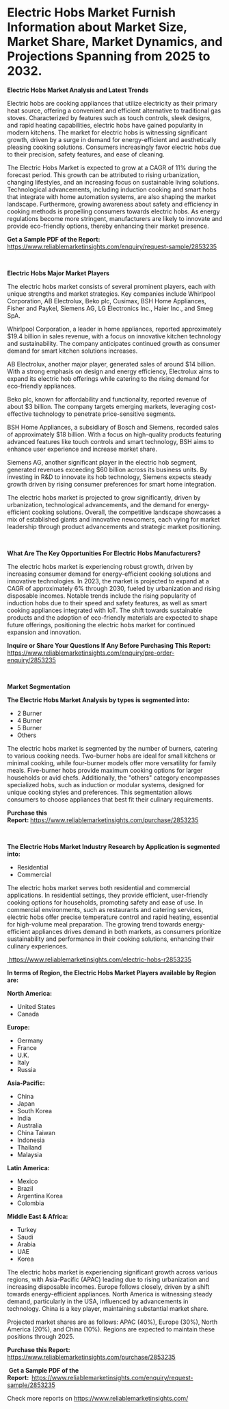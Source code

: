 <p><h1>Electric Hobs Market Furnish Information about Market Size, Market Share, Market Dynamics, and Projections Spanning from 2025 to 2032.</h1></p><p><strong>Electric Hobs Market Analysis and Latest Trends</strong></p>
<p><p>Electric hobs are cooking appliances that utilize electricity as their primary heat source, offering a convenient and efficient alternative to traditional gas stoves. Characterized by features such as touch controls, sleek designs, and rapid heating capabilities, electric hobs have gained popularity in modern kitchens. The market for electric hobs is witnessing significant growth, driven by a surge in demand for energy-efficient and aesthetically pleasing cooking solutions. Consumers increasingly favor electric hobs due to their precision, safety features, and ease of cleaning.</p><p>The Electric Hobs Market is expected to grow at a CAGR of 11% during the forecast period. This growth can be attributed to rising urbanization, changing lifestyles, and an increasing focus on sustainable living solutions. Technological advancements, including induction cooking and smart hobs that integrate with home automation systems, are also shaping the market landscape. Furthermore, growing awareness about safety and efficiency in cooking methods is propelling consumers towards electric hobs. As energy regulations become more stringent, manufacturers are likely to innovate and provide eco-friendly options, thereby enhancing their market presence.</p></p>
<p><strong>Get a Sample PDF of the Report:&nbsp;</strong> <a href="https://www.reliablemarketinsights.com/enquiry/request-sample/2853235?utm_campaign=3320&utm_medium=2&utm_source=Github&utm_content=ia&utm_term=11032025&utm_id=electric-hobs">https://www.reliablemarketinsights.com/enquiry/request-sample/2853235</a></p>
<p>&nbsp;</p>
<p><strong>Electric Hobs Major Market Players</strong></p>
<p><p>The electric hobs market consists of several prominent players, each with unique strengths and market strategies. Key companies include Whirlpool Corporation, AB Electrolux, Beko plc, Cusimax, BSH Home Appliances, Fisher and Paykel, Siemens AG, LG Electronics Inc., Haier Inc., and Smeg SpA.</p><p>Whirlpool Corporation, a leader in home appliances, reported approximately $19.4 billion in sales revenue, with a focus on innovative kitchen technology and sustainability. The company anticipates continued growth as consumer demand for smart kitchen solutions increases.</p><p>AB Electrolux, another major player, generated sales of around $14 billion. With a strong emphasis on design and energy efficiency, Electrolux aims to expand its electric hob offerings while catering to the rising demand for eco-friendly appliances.</p><p>Beko plc, known for affordability and functionality, reported revenue of about $3 billion. The company targets emerging markets, leveraging cost-effective technology to penetrate price-sensitive segments.</p><p>BSH Home Appliances, a subsidiary of Bosch and Siemens, recorded sales of approximately $18 billion. With a focus on high-quality products featuring advanced features like touch controls and smart technology, BSH aims to enhance user experience and increase market share.</p><p>Siemens AG, another significant player in the electric hob segment, generated revenues exceeding $60 billion across its business units. By investing in R&D to innovate its hob technology, Siemens expects steady growth driven by rising consumer preferences for smart home integration.</p><p>The electric hobs market is projected to grow significantly, driven by urbanization, technological advancements, and the demand for energy-efficient cooking solutions. Overall, the competitive landscape showcases a mix of established giants and innovative newcomers, each vying for market leadership through product advancements and strategic market positioning.</p></p>
<p>&nbsp;</p>
<p><strong>What Are The Key Opportunities For Electric Hobs Manufacturers?</strong></p>
<p><p>The electric hobs market is experiencing robust growth, driven by increasing consumer demand for energy-efficient cooking solutions and innovative technologies. In 2023, the market is projected to expand at a CAGR of approximately 6% through 2030, fueled by urbanization and rising disposable incomes. Notable trends include the rising popularity of induction hobs due to their speed and safety features, as well as smart cooking appliances integrated with IoT. The shift towards sustainable products and the adoption of eco-friendly materials are expected to shape future offerings, positioning the electric hobs market for continued expansion and innovation.</p></p>
<p><strong>Inquire or Share Your Questions If Any Before Purchasing This Report:</strong> <a href="https://www.reliablemarketinsights.com/enquiry/pre-order-enquiry/2853235?utm_campaign=3320&utm_medium=2&utm_source=Github&utm_content=ia&utm_term=11032025&utm_id=electric-hobs">https://www.reliablemarketinsights.com/enquiry/pre-order-enquiry/2853235</a></p>
<p>&nbsp;</p>
<p><strong>Market Segmentation</strong></p>
<p><strong>The Electric Hobs Market Analysis by types is segmented into:</strong></p>
<p><ul><li>2 Burner</li><li>4 Burner</li><li>5 Burner</li><li>Others</li></ul></p>
<p><p>The electric hobs market is segmented by the number of burners, catering to various cooking needs. Two-burner hobs are ideal for small kitchens or minimal cooking, while four-burner models offer more versatility for family meals. Five-burner hobs provide maximum cooking options for larger households or avid chefs. Additionally, the "others" category encompasses specialized hobs, such as induction or modular systems, designed for unique cooking styles and preferences. This segmentation allows consumers to choose appliances that best fit their culinary requirements.</p></p>
<p><strong>Purchase this Report:&nbsp;</strong><a href="https://www.reliablemarketinsights.com/purchase/2853235?utm_campaign=3320&utm_medium=2&utm_source=Github&utm_content=ia&utm_term=11032025&utm_id=electric-hobs">https://www.reliablemarketinsights.com/purchase/2853235</a></p>
<p>&nbsp;</p>
<p><strong>The Electric Hobs Market Industry Research by Application is segmented into:</strong></p>
<p><ul><li>Residential</li><li>Commercial</li></ul></p>
<p><p>The electric hobs market serves both residential and commercial applications. In residential settings, they provide efficient, user-friendly cooking options for households, promoting safety and ease of use. In commercial environments, such as restaurants and catering services, electric hobs offer precise temperature control and rapid heating, essential for high-volume meal preparation. The growing trend towards energy-efficient appliances drives demand in both markets, as consumers prioritize sustainability and performance in their cooking solutions, enhancing their culinary experiences.</p></p>
<p><a href="https://www.reliablemarketinsights.com/electric-hobs-r2853235?utm_campaign=3320&utm_medium=2&utm_source=Github&utm_content=ia&utm_term=11032025&utm_id=electric-hobs">&nbsp;https://www.reliablemarketinsights.com/electric-hobs-r2853235</a></p>
<p><strong>In terms of Region, the Electric Hobs Market Players available by Region are:</strong></p>
<p>
    <p> <strong> North America: </strong>
        <ul>
            <li>United States</li>
            <li>Canada</li>
        </ul>
        </p> 
    <p> <strong> Europe: </strong>
        <ul>
            <li>Germany</li>
            <li>France</li>
            <li>U.K.</li>
            <li>Italy</li>
            <li>Russia</li>
        </ul>
        </p> 
    <p> <strong> Asia-Pacific: </strong>
        <ul>
            <li>China</li>
            <li>Japan</li>
            <li>South Korea</li>
            <li>India</li>
            <li>Australia</li>
            <li>China Taiwan</li>
            <li>Indonesia</li>
            <li>Thailand</li>
            <li>Malaysia</li>
        </ul>
        </p> 
    <p> <strong> Latin America: </strong>
        <ul>
            <li>Mexico</li>
            <li>Brazil</li>
            <li>Argentina Korea</li>
            <li>Colombia</li>
        </ul>
        </p> 
    <p> <strong> Middle East & Africa: </strong>
        <ul>
            <li>Turkey</li>
            <li>Saudi</li>
            <li>Arabia</li>
            <li>UAE</li>
            <li>Korea</li>
        </ul>
    </p>
    </p>
<p><p>The electric hobs market is experiencing significant growth across various regions, with Asia-Pacific (APAC) leading due to rising urbanization and increasing disposable incomes. Europe follows closely, driven by a shift towards energy-efficient appliances. North America is witnessing steady demand, particularly in the USA, influenced by advancements in technology. China is a key player, maintaining substantial market share. </p><p>Projected market shares are as follows: APAC (40%), Europe (30%), North America (20%), and China (10%). Regions are expected to maintain these positions through 2025.</p></p>
<p><strong>Purchase this Report: </strong><a href="https://www.reliablemarketinsights.com/purchase/2853235?utm_campaign=3320&utm_medium=2&utm_source=Github&utm_content=ia&utm_term=11032025&utm_id=electric-hobs">https://www.reliablemarketinsights.com/purchase/2853235</a></p>
<p>&nbsp;<strong>Get a Sample PDF of the Report:&nbsp;&nbsp;</strong><a href="https://www.reliablemarketinsights.com/enquiry/request-sample/2853235?utm_campaign=3320&utm_medium=2&utm_source=Github&utm_content=ia&utm_term=11032025&utm_id=electric-hobs">https://www.reliablemarketinsights.com/enquiry/request-sample/2853235</a></p>
<p><strong></strong></p>
<p>Check more reports on <a href="https://www.reliablemarketinsights.com/?utm_campaign=3320&utm_medium=2&utm_source=Github&utm_content=ia&utm_term=11032025&utm_id=electric-hobs">https://www.reliablemarketinsights.com/</a></p>